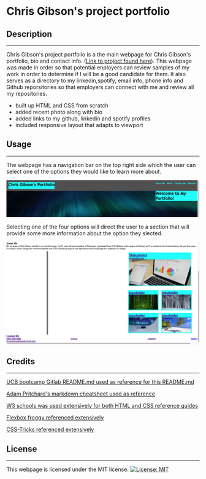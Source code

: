 # Chris Gibson's project portfolio

## Description

---

Chris Gibson's project portfolio is a the main webpage for Chris Gibson's portfolio, bio and contact info. ([Link to project found here](https://chrischarlesgibson.github.io/Chris-Gibson-project-portfolio/)). This webpage was made in order so that potential enployers can review samples of my work in order to determine if I will be a good candidate for them. It also serves as a directory to my linkedin,spotify, email info, phone info and Github reporsitories so that employers can connect with me and review all my repositories.

- built up HTML and CSS from scratch
- added recent photo along with bio
- added links to my github, linkedin and spotify profiles
- included responsive layout that adapts to viewport

## Usage

---

The webpage has a navigation bar on the top right side which the user can select one of the options they would like to learn more about.

![navigation bar](./images/navigation-bar.jpeg.png)

Selecting one of the four options will direct the user to a section that will provide some more information about the option they slected.

![main contents of webpage](./images/main-contents.jpeg.png)

## Credits

---

[UCB bootcamp Gitlab README.md used as reference for this README.md](https://ucb.bootcampcontent.com/UCB-Coding-Bootcamp/UCB-VIRT-FSF-FT-09-2022-U-LOLC/-/tree/main/course-content/01-html-git-css/challenge/Good-README-Guide)

[Adam Pritchard's markdown cheatsheet used as reference](https://github.com/adam-p/markdown-here/wiki/Markdown-Cheatsheet#lines)

[W3 schools was used extensively for both HTML and CSS reference guides](https://www.w3schools.com/)

[Flexbox froggy referenced extensively](https://flexboxfroggy.com/)

[CSS-Tricks referenced extensively](https://css-tricks.com/snippets/css/a-guide-to-flexbox/)

## License

---

This webpage is licensed under the MIT license.
[![License: MIT](https://img.shields.io/badge/License-MIT-yellow.svg)](https://opensource.org/licenses/MIT)
